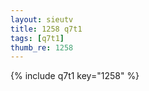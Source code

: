 ```yaml
--- 
layout: sieutv
title: 1258 q7t1
tags: [q7t1]
thumb_re: 1258
---
```

{% include q7t1 key="1258" %} 
